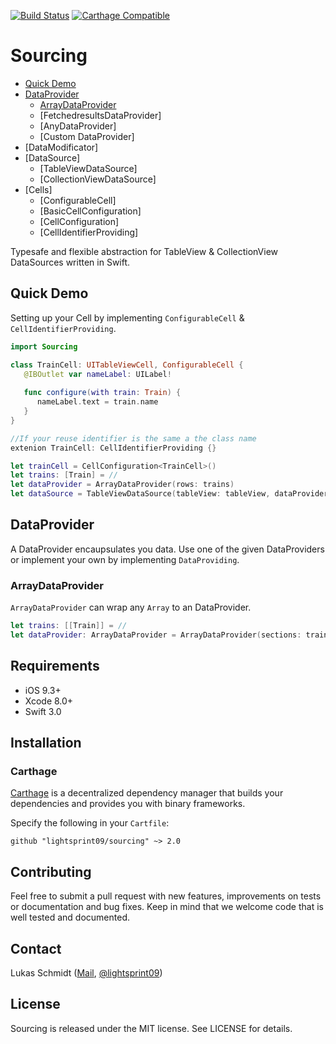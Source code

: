 [![Build Status](https://travis-ci.org/lightsprint09/Sourcing.svg?branch=master)](https://travis-ci.org/lightsprint09/Sourcing)
[![Carthage Compatible](https://img.shields.io/badge/Carthage-compatible-4BC51D.svg?style=flat)](https://github.com/Carthage/Carthage)

# Sourcing

* [Quick Demo](#quick-demo)
* [DataProvider](#dataprovider)
   * [ArrayDataProvider](#arraydataprovider)
   * [FetchedresultsDataProvider]
   * [AnyDataProvider]
   * [Custom DataProvider]
* [DataModificator]
* [DataSource]
   * [TableViewDataSource]
   * [CollectionViewDataSource]
* [Cells]
   * [ConfigurableCell]
   * [BasicCellConfiguration]
   * [CellConfiguration]
   * [CellIdentifierProviding]

Typesafe and flexible abstraction for TableView &amp; CollectionView DataSources written in Swift.

## Quick Demo
Setting up your Cell by implementing `ConfigurableCell` & `CellIdentifierProviding`.
```swift
import Sourcing

class TrainCell: UITableViewCell, ConfigurableCell {
   @IBOutlet var nameLabel: UILabel!
   
   func configure(with train: Train) {
      nameLabel.text = train.name
   }
}

//If your reuse identifier is the same a the class name
extenion TrainCell: CellIdentifierProviding {}

let trainCell = CellConfiguration<TrainCell>()
let trains: [Train] = //
let dataProvider = ArrayDataProvider(rows: trains)
let dataSource = TableViewDataSource(tableView: tableView, dataProvider: dataProvider, cell: trainCell)
```
## DataProvider
A DataProvider encaupsulates you data. Use one of the given DataProviders or implement your own by implementing `DataProviding`.

### ArrayDataProvider
`ArrayDataProvider` can wrap any `Array` to an DataProvider.

```swift
let trains: [[Train]] = //
let dataProvider: ArrayDataProvider = ArrayDataProvider(sections: trains, sectionIndexTitles: ["German", "French"])
```
## Requirements

- iOS 9.3+
- Xcode 8.0+
- Swift 3.0

## Installation

### Carthage

[Carthage](https://github.com/Carthage/Carthage) is a decentralized dependency manager that builds your dependencies and provides you with binary frameworks.

Specify the following in your `Cartfile`:

```ogdl
github "lightsprint09/sourcing" ~> 2.0
```
## Contributing
Feel free to submit a pull request with new features, improvements on tests or documentation and bug fixes. Keep in mind that we welcome code that is well tested and documented.

## Contact
Lukas Schmidt ([Mail](mailto:lukas.la.schmidt@deutschebahn.com), [@lightsprint09](https://twitter.com/lightsprint09))

## License
Sourcing is released under the MIT license. See LICENSE for details.

